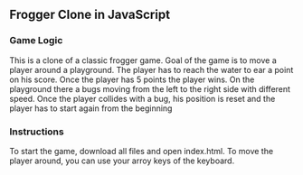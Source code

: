 ## Frogger Clone in JavaScript

### Game Logic

This is a clone of a classic frogger game. Goal of the game is to move a player around a playground. The player has
to reach the water to ear a point on his score. Once the player has 5 points the player wins.
On the playground there a bugs moving from the left to the right side with different speed. Once the player collides 
with a bug, his position is reset and the player has to start again from the beginning

### Instructions

To start the game, download all files and open index.html. To move the player around, you can use your arroy keys of the keyboard.


